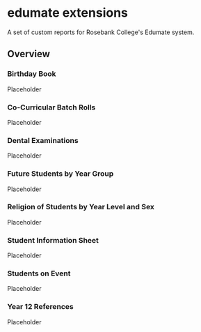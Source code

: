 # edumate extensions
A set of custom reports for Rosebank College's Edumate system.

## Overview

### Birthday Book
Placeholder

### Co-Curricular Batch Rolls
Placeholder

### Dental Examinations
Placeholder

### Future Students by Year Group
Placeholder

### Religion of Students by Year Level and Sex
Placeholder

### Student Information Sheet
Placeholder

### Students on Event
Placeholder

### Year 12 References
Placeholder
